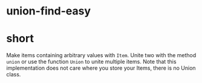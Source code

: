 # union-find-easy

# short

Make items containing arbitrary values with `Item`.
Unite two with the method `union` or use the function `Union` to unite multiple items.
Note that this implementation does not care where you store your Items, there is no Union class.
